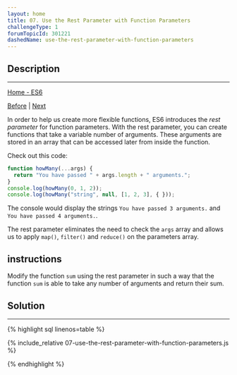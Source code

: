 ```yaml
---
layout: home 
title: 07. Use the Rest Parameter with Function Parameters
challengeType: 1
forumTopicId: 301221
dashedName: use-the-rest-parameter-with-function-parameters
---
```


<div class="row">
<div class="columnStmt" markdown="1">

## Description
------

[Home - ES6](../es6/README.md)

[Before](./06-set-default-parameters-for-your-functions.md)  | [Next](./08-use-the-spread-operator-to-evaluate-arrays-in-place.md)

In order to help us create more flexible functions, ES6 introduces the <dfn>rest parameter</dfn> for function parameters. With the rest parameter, you can create functions that take a variable number of arguments. These arguments are stored in an array that can be accessed later from inside the function.

Check out this code:

```js
function howMany(...args) {
  return "You have passed " + args.length + " arguments.";
}
console.log(howMany(0, 1, 2));
console.log(howMany("string", null, [1, 2, 3], { }));
```

The console would display the strings `You have passed 3 arguments.` and `You have passed 4 arguments.`.

The rest parameter eliminates the need to check the `args` array and allows us to apply `map()`, `filter()` and `reduce()` on the parameters array.

##  instructions 

Modify the function `sum` using the rest parameter in such a way that the function `sum` is able to take any number of arguments and return their sum.

</div>
<div class="columnSol" markdown="1">

## Solution
------

{% highlight sql linenos=table %}

{% include_relative 07-use-the-rest-parameter-with-function-parameters.js %}

{% endhighlight %}

</div>
</div>


